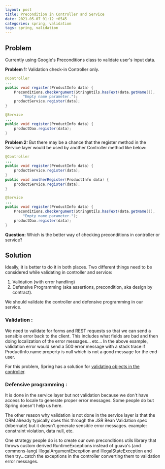 ```yaml
---
layout: post
title: Precondition in Controller and Service
date: 2021-05-07 01:12 +0545
categories: spring, validation
tags: spring, validation
---
```


## Problem

Currently using Google's Preconditions class to validate user's input data.

**Problem 1:**
Validation check-in Controller only.

``` java
@Controller
...
public void register(ProductInfo data) {
    Preconditions.checkArgument(StringUtils.hasText(data.getName()),
        "Empty name parameter.");
    productService.register(data);
}

@Service
...
public void register(ProductInfo data) {
    productDao.register(data);
}
```

**Problem 2:**
But there may be a chance that the register method in the Service layer would be used by another Controller method like below:

``` java
@Controller
...
public void register(ProductInfo data) {
    productService.register(data);
}
public void anotherRegister(ProductInfo data) {
    productService.register(data);
}

@Service
...
public void register(ProductInfo data) {
    Preconditions.checkArgument(StringUtils.hasText(data.getName()),
        "Empty name parameter.");
    productDao.register(data);
}
```

**Question:** Which is the better way of checking preconditions in controller or service?

## Solution

Ideally, it is better to do it in both places. Two different things need to be considered while validating in controller and service:

1. Validation (with error handling)
2. Defensive Programming (aka assertions, precondition, aka design by contract).

We should validate the controller and defensive programming in our service.

### Validation :

We need to validate for forms and REST requests so that we can send a sensible error back to the client. This includes what fields are bad and then doing localization of the error messages... etc... In the above example, validation error would send a 500 error message with a stack trace if ProductInfo.name property is null which is not a good message for the end-user.

For this problem, Spring has a solution for [validating objects in the controller](http://static.springsource.org/spring/docs/current/spring-framework-reference/html/validation.html).

### Defensive programming :

It is done in the service layer but not validation because we don't have access to locale to generate proper error messages. Some people do but Spring doesn't help us here.

The other reason why validation is not done in the service layer is that the ORM already typically does this through the JSR Bean Validation spec (hibernate) but it doesn't generate sensible error messages. example: constraint violation, data null, etc.

One strategy people do is to create our own preconditions utils library that throws custom derived RuntimeExceptions instead of guava's (and commons-lang) IllegalArgumentException and IllegalStateException and then try...catch the exceptions in the controller converting them to validation error messages.
